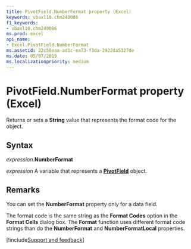 ```yaml
---
title: PivotField.NumberFormat property (Excel)
keywords: vbaxl10.chm240086
f1_keywords:
- vbaxl10.chm240086
ms.prod: excel
api_name:
- Excel.PivotField.NumberFormat
ms.assetid: 22c58eaa-ad1c-ea73-f3da-2922da5327de
ms.date: 05/07/2019
ms.localizationpriority: medium
---
```



# PivotField.NumberFormat property (Excel)

Returns or sets a **String** value that represents the format code for the object.


## Syntax

_expression_.**NumberFormat**

_expression_ A variable that represents a **[PivotField](Excel.PivotField.md)** object.


## Remarks

You can set the **NumberFormat** property only for a data field.

The format code is the same string as the **Format Codes** option in the **Format Cells** dialog box. The **Format** function uses different format code strings than do the **NumberFormat** and **NumberFormatLocal** properties.



[!include[Support and feedback](~/includes/feedback-boilerplate.md)]